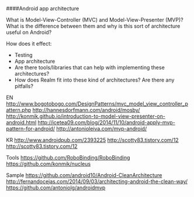 ####Android app architecture

What is Model-View-Controller (MVC) and Model-View-Presenter (MVP)? What is the difference between them and why is this sort of architecture useful on Android?

How does it effect:

  * Testing
  * App architecture
  * Are there tools/libraries that can help with implementing these architectures?
  * How does Realm fit into these kind of architectures? Are there any pitfalls?


  EN
  http://www.bogotobogo.com/DesignPatterns/mvc_model_view_controller_pattern.php
  http://hannesdorfmann.com/android/mosby/
  http://konmik.github.io/introduction-to-model-view-presenter-on-android.html
  http://icetea09.com/blog/2014/11/10/android-apply-mvp-pattern-for-android/
  http://antonioleiva.com/mvp-android/

  KR
  http://www.androidpub.com/2393225
  http://scotty83.tistory.com/12
  http://scotty83.tistory.com/12

  Tools
  https://github.com/RoboBinding/RoboBinding
  https://github.com/konmik/nucleus

  Sample
  https://github.com/android10/Android-CleanArchitecture
  http://fernandocejas.com/2014/09/03/architecting-android-the-clean-way/
  https://github.com/antoniolg/androidmvp
